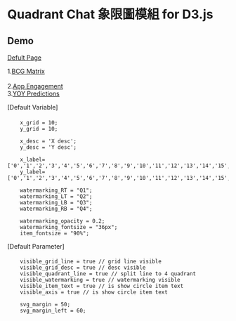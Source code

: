 Quadrant Chat 象限圖模組 for D3.js
========

Demo
----

[Defult Page](http://miawss.github.io/quadrant/quadrant_default.html)<br />  

1.[BCG Matrix](http://miawss.github.io/quadrant/demo_bcg_matrix.html)<br />  
2.[App Engagement](http://miawss.github.io/quadrant/demo_loyalty_app.html)<br /> 
3.[YOY Predictions](http://miawss.github.io/quadrant/demo_yoy.html)<br /> 

[Default Variable]
####

		x_grid = 10;
		y_grid = 10;

		x_desc = 'X desc';
		y_desc = 'Y desc';

		x_label=['0','1','2','3','4','5','6','7','8','9','10','11','12','13','14','15','16','17','18','19','20'],
		y_label=['0','1','2','3','4','5','6','7','8','9','10','11','12','13','14','15','16','17','18','19','20'],

		watermarking_RT = "Q1";
		watermarking_LT = "Q2";
		watermarking_LB = "Q3";
		watermarking_RB = "Q4";

		watermarking_opacity = 0.2;
		watermarking_fontsize = "36px";
		item_fontsize = "90%";

[Default Parameter]
####

		visible_grid_line = true // grid line visible
		visible_grid_desc = true // desc visible
		visible_quadrant_line = true // split line to 4 quadrant
		visible_watermarking = true // watermarking visible
		visible_item_text = true // is show circle item text
		visible_axis = true // is show circle item text 

		svg_margin = 50;
		svg_margin_left = 60;


